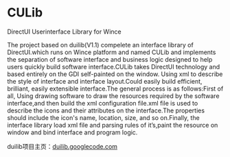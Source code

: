 ﻿CULib
=====

DirectUI Userinterface Library for Wince

The project based on duilib(V1.1) compelete an interface library of DirectUI.which runs on Wince platform and named CULib and implements the separation of software interface and business logic designed to help users quickly build software interface.CULib takes DirectUI technology and based entirely on the GDI self-painted on the window. Using xml to describe the style of interface and interface layout.Could easily build efficient, brilliant, easily extensible interface.The general process is as follows:First of all, Using drawing software to draw the resources required by the software interface,and then build the xml configuration file.xml file is used to describe the icons and their attributes on the interface.The properties should include the icon's name, location, size, and so on.Finally, the interface library load xml file and parsing rules of it’s,paint the resource on window and bind interface and program logic.


duilib项目主页：[duilib.googlecode.com](http://duilib.googlecode.com)
